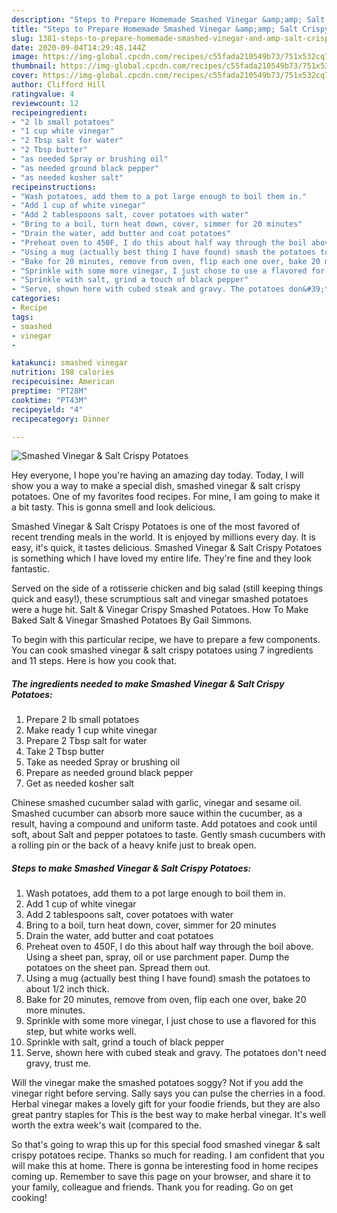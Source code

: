 ```yaml
---
description: "Steps to Prepare Homemade Smashed Vinegar &amp;amp; Salt Crispy Potatoes"
title: "Steps to Prepare Homemade Smashed Vinegar &amp;amp; Salt Crispy Potatoes"
slug: 1381-steps-to-prepare-homemade-smashed-vinegar-and-amp-salt-crispy-potatoes
date: 2020-09-04T14:29:48.144Z
image: https://img-global.cpcdn.com/recipes/c55fada210549b73/751x532cq70/smashed-vinegar-salt-crispy-potatoes-recipe-main-photo.jpg
thumbnail: https://img-global.cpcdn.com/recipes/c55fada210549b73/751x532cq70/smashed-vinegar-salt-crispy-potatoes-recipe-main-photo.jpg
cover: https://img-global.cpcdn.com/recipes/c55fada210549b73/751x532cq70/smashed-vinegar-salt-crispy-potatoes-recipe-main-photo.jpg
author: Clifford Hill
ratingvalue: 4
reviewcount: 12
recipeingredient:
- "2 lb small potatoes"
- "1 cup white vinegar"
- "2 Tbsp salt for water"
- "2 Tbsp butter"
- "as needed Spray or brushing oil"
- "as needed ground black pepper"
- "as needed kosher salt"
recipeinstructions:
- "Wash potatoes, add them to a pot large enough to boil them in."
- "Add 1 cup of white vinegar"
- "Add 2 tablespoons salt, cover potatoes with water"
- "Bring to a boil, turn heat down, cover, simmer for 20 minutes"
- "Drain the water, add butter and coat potatoes"
- "Preheat oven to 450F, I do this about half way through the boil above. Using a sheet pan, spray, oil or use parchment paper. Dump the potatoes on the sheet pan. Spread them out."
- "Using a mug (actually best thing I have found) smash the potatoes to about 1/2 inch thick."
- "Bake for 20 minutes, remove from oven, flip each one over, bake 20 more minutes."
- "Sprinkle with some more vinegar, I just chose to use a flavored for this step, but white works well."
- "Sprinkle with salt, grind a touch of black pepper"
- "Serve, shown here with cubed steak and gravy. The potatoes don&#39;t need gravy, trust me."
categories:
- Recipe
tags:
- smashed
- vinegar
- 

katakunci: smashed vinegar  
nutrition: 198 calories
recipecuisine: American
preptime: "PT28M"
cooktime: "PT43M"
recipeyield: "4"
recipecategory: Dinner

---
```



![Smashed Vinegar &amp; Salt Crispy Potatoes](https://img-global.cpcdn.com/recipes/c55fada210549b73/751x532cq70/smashed-vinegar-salt-crispy-potatoes-recipe-main-photo.jpg)

Hey everyone, I hope you're having an amazing day today. Today, I will show you a way to make a special dish, smashed vinegar &amp; salt crispy potatoes. One of my favorites food recipes. For mine, I am going to make it a bit tasty. This is gonna smell and look delicious.

Smashed Vinegar &amp; Salt Crispy Potatoes is one of the most favored of recent trending meals in the world. It is enjoyed by millions every day. It is easy, it's quick, it tastes delicious. Smashed Vinegar &amp; Salt Crispy Potatoes is something which I have loved my entire life. They're fine and they look fantastic.

Served on the side of a rotisserie chicken and big salad (still keeping things quick and easy!), these scrumptious salt and vinegar smashed potatoes were a huge hit. Salt &amp; Vinegar Crispy Smashed Potatoes. How To Make Baked Salt &amp; Vinegar Smashed Potatoes By Gail Simmons.


To begin with this particular recipe, we have to prepare a few components. You can cook smashed vinegar &amp; salt crispy potatoes using 7 ingredients and 11 steps. Here is how you cook that.

<!--inarticleads1-->

##### The ingredients needed to make Smashed Vinegar &amp; Salt Crispy Potatoes:

1. Prepare 2 lb small potatoes
1. Make ready 1 cup white vinegar
1. Prepare 2 Tbsp salt for water
1. Take 2 Tbsp butter
1. Take as needed Spray or brushing oil
1. Prepare as needed ground black pepper
1. Get as needed kosher salt


Chinese smashed cucumber salad with garlic, vinegar and sesame oil. Smashed cucumber can absorb more sauce within the cucumber, as a result, having a compound and uniform taste. Add potatoes and cook until soft, about Salt and pepper potatoes to taste. Gently smash cucumbers with a rolling pin or the back of a heavy knife just to break open. 

<!--inarticleads2-->

##### Steps to make Smashed Vinegar &amp; Salt Crispy Potatoes:

1. Wash potatoes, add them to a pot large enough to boil them in.
1. Add 1 cup of white vinegar
1. Add 2 tablespoons salt, cover potatoes with water
1. Bring to a boil, turn heat down, cover, simmer for 20 minutes
1. Drain the water, add butter and coat potatoes
1. Preheat oven to 450F, I do this about half way through the boil above. Using a sheet pan, spray, oil or use parchment paper. Dump the potatoes on the sheet pan. Spread them out.
1. Using a mug (actually best thing I have found) smash the potatoes to about 1/2 inch thick.
1. Bake for 20 minutes, remove from oven, flip each one over, bake 20 more minutes.
1. Sprinkle with some more vinegar, I just chose to use a flavored for this step, but white works well.
1. Sprinkle with salt, grind a touch of black pepper
1. Serve, shown here with cubed steak and gravy. The potatoes don&#39;t need gravy, trust me.


Will the vinegar make the smashed potatoes soggy? Not if you add the vinegar right before serving. Sally says you can pulse the cherries in a food. Herbal vinegar makes a lovely gift for your foodie friends, but they are also great pantry staples for This is the best way to make herbal vinegar. It&#39;s well worth the extra week&#39;s wait (compared to the. 

So that's going to wrap this up for this special food smashed vinegar &amp; salt crispy potatoes recipe. Thanks so much for reading. I am confident that you will make this at home. There is gonna be interesting food in home recipes coming up. Remember to save this page on your browser, and share it to your family, colleague and friends. Thank you for reading. Go on get cooking!
